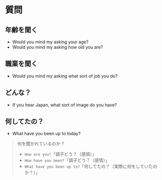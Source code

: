 # 質問

## 年齢を聞く

- Would you mind my asking your age?
- Would you mind my asking how old you are?

## 職業を聞く

- Would you mind my asking what sort of job you do?

## どんな？

- If you hear Japan, what sort of image do you have?

## 何してたの？

- What have you been up to today?

> 何を聞かれているのか？
>
> - `How are you?`「調子どう？（感情）」
> - `How have you been?`「調子どう？（感情）」
> - `What have you been up to?`「何してたの？（実際に何をしていたのか？）」
